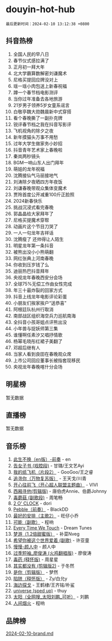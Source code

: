 # douyin-hot-hub

`最后更新时间：2024-02-10 13:12:38 +0800`

## 抖音热榜

1. 全国人民的早八日
1. 春节仪式感拉满了
1. 正月初一拜大年
1. 北大学霸算数解密刘谦魔术
1. 尼格买提回应牌没对上
1. 瑶一瑶小肉包送上新春祝福
1. 蹲一个春节档电影测评
1. 当你过年准备去各地旅游
1. 21岁男子领养5岁女童系谣言
1. 白敬亭魏大勋魏晨新中式穿搭
1. 看个春晚撕了一副扑克牌
1. 锐评春节档之我在抖音写影评
1. 飞机视角的除夕之夜
1. 新年摸猫头万事不用愁
1. 过年大学生做家务小妙招
1. 抖音青年艺术家上春晚啦
1. 秦岚两秒镜头
1. BGM一响山东人出门拜年
1. 萌娃的龙年祝福
1. 沈腾接仙气马丽接地气
1. 刘涛除夕夜晒四方年夜饭
1. 刘谦春晚带观众集体变魔术
1. 贾玲首度公开减重100斤正脸照
1. 2024新春快乐
1. 挑战沉浸式看完春晚
1. 郭晶晶给大家拜年了
1. 尼格买提魔术穿帮
1. 动画片这个节目刀哭了
1. 一人一句龙年吉祥话
1. 沈腾瘦了 还帅得让人陌生
1. 明星龙年第一条抖音
1. 被熊出没小小熊萌翻
1. 网红张典上河南春晚
1. 你收到压岁钱了么
1. 迪丽热巴抖音拜年
1. 央视龙年春晚西安分会场
1. 全球75%无偿工作由女性完成
1. 年三十最炸裂的回家方式
1. 抖音上线龙年电影评论彩蛋
1. 小朋友们挨家挨户“送恭喜”
1. 阿根廷队杭州行取消
1. 南部战区组织海空兵力巡航南海
1. 全抖音小孩哥姐点评熊出没
1. 小年兽与捉妖师第三集
1. 谁懂啊任素汐又唱抒情歌
1. 杨幂毛晓彤红裙子美翻了
1. 邓超后继有人
1. 当家人看到良田在春晚观众席
1. 上市公司回应董事长被指套现移民
1. 央视龙年春晚喀什分会场

## 明星榜

暂无数据

## 直播榜

暂无数据

## 音乐榜

1. [此生不换（en版）-前奏](https://sf3-cdn-tos.douyinstatic.com/obj/tos-cn-ve-2774/oMDvUGwhKrKYDEqXiMYEwxZqBWIJFA92CiLAO) - en
1. [告女子书 (戏腔段)](https://sf5-hl-cdn-tos.douyinstatic.com/obj/tos-cn-ve-2774/osCCzFxWgstBDi92ZfBB4ht7gQENBmQMAl0eI6) - 甘璐/王文艺Ayi
1. [我的纸飞机（片段2）](https://sf5-hl-cdn-tos.douyinstatic.com/obj/tos-cn-ve-2774/oM2ZrKcg2CD5AeRB2gkeXOFB1IxAGJdZPazYHf) - GooGoo/王之睿
1. [追寻你（万物复苏版）](https://sf5-hl-cdn-tos.douyinstatic.com/obj/tos-cn-ve-2774/oYeAZJsbjIDit9APmBg8u6uDUQnHmoCf3gbo74) - 王天戈/川青
1. [开心往前飞（开心超人联盟主题曲）](https://sf3-cdn-tos.douyinstatic.com/obj/tos-cn-ve-2774/9d8fb7c82cf1421fb93a9fe925275e0a) - VIVI
1. [西厢寻他(剪辑版)](https://sf5-hl-cdn-tos.douyinstatic.com/obj/tos-cn-ve-2774/oUsAVfAQKlRNxEv5qxvIB8o5qmIWUcXbzJKJhw) - 唐伯虎Annie、伯爵Johnny
1. [毒蘑菇 (副歌段)](https://sf3-cdn-tos.douyinstatic.com/obj/tos-cn-ve-2774/ocDEUsfdLjxnlFXtfogBCiQCEqYB7QZgZ8VViM) - 周笔畅
1. [2 O' CLOCK](https://sf5-hl-cdn-tos.douyinstatic.com/obj/tos-cn-ve-2774/oIUBICeqlYQHTigCBOnCMlwBZJkgiBjt1oDfbg) - dori
1. [Pebble（前奏）](https://sf5-hl-cdn-tos.douyinstatic.com/obj/tos-cn-ve-2774/5e6913036e674b34b92df6abd1361f00) - BlackDD
1. [最好的安排（主歌2）](https://sf5-hl-cdn-tos.douyinstatic.com/obj/tos-cn-ve-2774/oMMZX1DuHpMwgoDztBmZswgQnbCeeANZxBHkFY) - 旺仔小乔
1. [可能（副歌）](https://sf3-cdn-tos.douyinstatic.com/obj/tos-cn-ve-2774/cde1731888894259b333569393c2fb51) - 程响
1. [Every Time We Touch](https://sf3-cdn-tos.douyinstatic.com/obj/tos-cn-ve-2774/ogN6lUKQeBBfEVhIOMikG1CcJjugxk1tztZyhP) - Dream Tunes
1. [梦游（1.2倍甜蜜版）](https://sf3-cdn-tos.douyinstatic.com/obj/tos-cn-ve-2774/o4gyAUm8hwufoEABmwVIiQtHsFuGzAEEWtNMzo) - 补菜Nveg
1. [希望你被这个世界爱着 (副歌)](https://sf5-hl-cdn-tos.douyinstatic.com/obj/tos-cn-ve-2774/oUHCmWQfZlE3QQBKBeD8rCFLpJzPgCpImhsxMt) - 许亚童
1. [慢慢-颜人中](https://sf5-hl-cdn-tos.douyinstatic.com/obj/tos-cn-ve-2774/ocjHNfBXdBxQNC8ZGAeoLMFTUgtBg8bkExunDC) - 颜人中
1. [过季短袖_廖俊涛 (火鸡翻唱版)](https://sf6-cdn-tos.douyinstatic.com/obj/tos-cn-ve-2774/ogQVJl0tRBKxQgZji7YClFEBrVDeHpPTWfCZbQ) - 廖俊涛
1. [毒药 (释怀版)](https://sf5-hl-cdn-tos.douyinstatic.com/obj/tos-cn-ve-2774/oYILMEAzspdZBIzy4frJNB8ZHPHWAhiwowd4Ad) - 周星星
1. [其实都没有 (剪辑版2)](https://sf5-hl-cdn-tos.douyinstatic.com/obj/tos-cn-ve-2774/oEBNQenHZtBhxYjGgUDQk0BCHTigQafgFlbQ7k) - 于冬然
1. [是你（剪辑版）](https://sf5-hl-cdn-tos.douyinstatic.com/obj/tos-cn-ve-2774/46019dae783c4c969944217fe1cfafc4) - 梦然
1. [陷阱（释怀版）](https://sf3-cdn-tos.douyinstatic.com/obj/tos-cn-ve-2774/oE8C21LeZrzKLDFfQYgMzx4GAIHageG5IzayY7) - Zy/白允y
1. [海边探戈](https://sf5-hl-cdn-tos.douyinstatic.com/obj/tos-cn-ve-2774/os9gE0VQCGqt6VQkZDyBBYvfSDY0QFe3vVmubn) - 王鹤棣/王齐铭/朴鲨
1. [universe (sped up)](https://sf5-hl-cdn-tos.douyinstatic.com/obj/tos-cn-ve-2774/oIQnurQLDCsdYeegkM4CKuVb23MZBXtX6QB8bv) - thuy
1. [太阳（全网搜_太阳刘鹏_可听）](https://sf5-hl-cdn-tos.douyinstatic.com/obj/tos-cn-ve-2774/ogWbyIQnlBFImVbeDocRdCIYtBHlbJXgfZMvgz) - 刘鹏
1. [人间烟火](https://sf5-hl-cdn-tos.douyinstatic.com/obj/tos-cn-ve-2774/947983139f35446684610238bba8e7a9) - 程响

## 品牌榜

[2024-02-10-brand.md](2024-02-10-brand.md)
